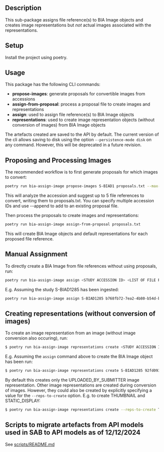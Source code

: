 ## Description
This sub-package assigns file reference(s) to BIA Image objects and creates image representations but *not* actual images associated with the representations.

## Setup

Install the project using poetry.

## Usage
This package has the following CLI commands:
 * **propose-images**: generate proposals for convertible images from accessions
 * **assign-from-proposal**: process a proposal file to create images and representations
 * **assign**: used to assign file reference(s) to BIA Image objects
 * **representations**: used to create image representation objects (without conversion of images) from BIA Image objects

The artefacts created are saved to the API by default. The current version of the cli allows saving
to disk using the option `--persistence-mode disk` on any command. However, this will be deprecated in
a future revision.

## Proposing and Processing Images
The recommended workflow is to first generate proposals for which images to convert:

```sh
poetry run bia-assign-image propose-images S-BIAD1 proposals.txt --max-items 5
```

This will analyze the accession and suggest up to 5 file references to convert, writing them to proposals.txt.
You can specify multiple accession IDs and use --append to add to an existing proposal file.

Then process the proposals to create images and representations:

```sh
poetry run bia-assign-image assign-from-proposal proposals.txt
```

This will create BIA Image objects and default representations for each proposed file reference.
## Manual Assignment
To directly create a BIA Image from file references without using proposals, run:
```sh
poetry run bia-assign-image assign <STUDY ACCESSION ID> <LIST OF FILE REFERENCE UUIDS>
```
E.g. Assuming the study S-BIAD1285 has been ingested:
```sh
poetry run bia-assign-image assign S-BIAD1285 b768fb72-7ea2-4b80-b54d-bdf5ca280bfd
```

## Creating representations (without conversion of images)
To create an image representation from an image (without image conversion also occuring), run:
``` sh
$ poetry run bia-assign-image representations create <STUDY ACCESSION ID> <IMAGE UUID>
```
E.g. Assuming the `assign` command above to create the BIA Image object has been run:
```sh
$ poetry run bia-assign-image representations create S-BIAD1285 92fd093d-c8d2-4d89-ba28-9a9891cec73f
```

By default this creates only the UPLOADED_BY_SUBMITTER image representation. Other image representations are
created during conversion of images. However, they could also be created by explicitly specifying a
value for the `--reps-to-create` option. E.g. to create THUMBNAIL and STATIC_DISPLAY:
```sh
$ poetry run bia-assign-image representations create --reps-to-create THUMBNAIL --reps-to-create STATIC_DISPLAY S-BIAD1285 92fd093d-c8d2-4d89-ba28-9a9891cec73f
```

## Scripts to migrate artefacts from API models used in SAB to API models as of 12/12/2024

See [scripts/README.md](scripts/README.md)
